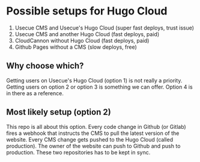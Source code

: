 # Possible setups for Hugo Cloud

1. Usecue CMS and Usecue's Hugo Cloud (super fast deploys, trust issue)
2. Usecue CMS and another Hugo Cloud (fast deploys, paid)
3. CloudCannon without Hugo Cloud (fast deploys, paid)
4. Github Pages without a CMS (slow deploys, free)

## Why choose which?

Getting users on Usecue's Hugo Cloud (option 1) is not really a priority. Getting users on option 2 or option 3 is something we can offer. Option 4 is in there as a reference.

## Most likely setup (option 2)

This repo is all about this option. Every code change in Github (or Gitlab) fires a webhook that instructs the CMS to pull the latest version of the website. Every CMS change gets pushed to the Hugo Cloud (called production). The owner of the website can push to Github and push to production. These two repositories has to be kept in sync.

